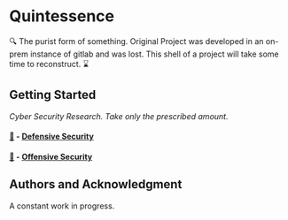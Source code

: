 # Quintessence

🔍 The purist form of something.
Original Project was developed in an on-prem instance of gitlab and was lost. This shell of a project will take some time to reconstruct. ⌛ 

## Getting Started

*Cyber Security Research. Take only the prescribed amount.* 

#### [🔵](https://github.com/NetSecQuin/Quintessence/blob/main/Blue%20Pages/BlueLanding.md) - [Defensive Security](https://github.com/NetSecQuin/Quintessence/blob/main/Blue%20Pages/BlueLanding.md)


#### [💊](https://github.com/NetSecQuin/Quintessence/blob/main/Red%20Pages/RedLanding.md) - [Offensive Security](https://github.com/NetSecQuin/Quintessence/blob/main/Red%20Pages/RedLanding.md)



## Authors and Acknowledgment

A constant work in progress. 
